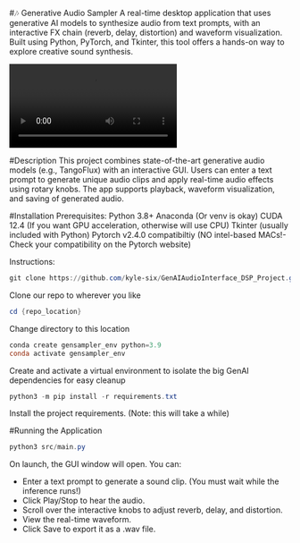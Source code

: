 #🎶 Generative Audio Sampler
A real-time desktop application that uses generative AI models to synthesize audio from text prompts, with an interactive FX chain (reverb, delay, distortion) and waveform visualization. Built using Python, PyTorch, and Tkinter, this tool offers a hands-on way to explore creative sound synthesis.

<video src="https://github.com/kyle-six/GenAIAudioInterface_DSP_Project/blob/06bb244de849d2c55161158427693cfaf61c0a6d/assets/ProjectDemoVideo_GenAiSampler.mp4"></video>

#Description
This project combines state-of-the-art generative audio models (e.g., TangoFlux) with an interactive GUI. Users can enter a text prompt to generate unique audio clips and apply real-time audio effects using rotary knobs. The app supports playback, waveform visualization, and saving of generated audio.

#Installation
Prerequisites:
    Python 3.8+
    Anaconda (Or venv is okay)
    CUDA 12.4 (If you want GPU acceleration, otherwise will use CPU)
    Tkinter (usually included with Python)
    Pytorch v2.4.0 compatibiltiy (NO intel-based MACs!- Check your compatibility on the Pytorch website)

Instructions:
```PowerShell
git clone https://github.com/kyle-six/GenAIAudioInterface_DSP_Project.git
```
Clone our repo to wherever you like
```PowerShell
cd {repo_location}
```
Change directory to this location
```PowerShell
conda create gensampler_env python=3.9
conda activate gensampler_env
```
Create and activate a virtual environment to isolate the big GenAI dependencies for easy cleanup
```PowerShell
python3 -m pip install -r requirements.txt
```
Install the project requirements. (Note: this will take a while)

#Running the Application
```PowerShell
python3 src/main.py
```
On launch, the GUI window will open. You can:
- Enter a text prompt to generate a sound clip. (You must wait while the inference runs!)
- Click Play/Stop to hear the audio.
- Scroll over the interactive knobs to adjust reverb, delay, and distortion.
- View the real-time waveform.
- Click Save to export it as a .wav file.
